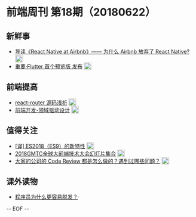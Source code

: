 # 前端周刊 第18期（20180622）

## 新鲜事

- [导读《React Native at Airbnb》—— 为什么 Airbnb 放弃了 React Native?](https://zhuanlan.zhihu.com/p/38288285?utm_source=mife&utm_medium=article&utm_campaign=mifeweekly&utm_term=news) <img valign="top" width="auto" height="20" src="./assets/news.svg" />
- [重要·Flutter 首个预览版 发布](https://juejin.im/post/5b2b41a451882574e808dbf1?utm_source=mife&utm_medium=article&utm_campaign=mifeweekly&utm_term=news) <img valign="top" width="auto" height="20" src="./assets/news.svg" />

## 前端提高

- [react-router 源码浅析](https://juejin.im/post/5b1b94e4e51d45069928f32a?utm_source=mife&utm_medium=article&utm_campaign=mifeweekly&utm_term=code) <img valign="top" width="auto" height="20" src="./assets/code.svg" />
- [前端开发-领域驱动设计](https://juejin.im/post/5b1c71ad6fb9a01e5918398d?utm_source=mife&utm_medium=article&utm_campaign=mifeweekly&utm_term=tutorial)  <img valign="top" width="auto" height="20" src="./assets/tutorial.svg" />

## 值得关注

- [[译] ES2018（ES9）的新特性](https://juejin.im/post/5b2a186cf265da596d04a648#comment?utm_source=mife&utm_medium=article&utm_campaign=mifeweekly&utm_term=mdn) <img valign="top" width="auto" height="20" src="./assets/mdn.svg" />
- [2018GMTC全球大前端技术大会幻灯片集合](https://ppt.geekbang.org/list/gmtc2018?device=geekTime.ios&from=groupmessage&isappinstalled=0&utm_source=mife&utm_medium=article&utm_campaign=mifeweekly&utm_term=demo) <img valign="top" width="auto" height="20" src="./assets/demo.svg" />
- [大家的公司的 Code Review 都是怎么做的？遇到过哪些问题？](https://www.zhihu.com/question/41089988/answer/135943884?utm_source=mife&utm_medium=article&utm_campaign=mifeweekly&utm_term=opinion) <img valign="top" width="auto" height="20" src="./assets/opinion.svg" />

## 课外读物

- [程序员为什么更容易脱发？](https://mp.weixin.qq.com/s/Oozs3A3RRV7Gldg-qR3Tyg?utm_source=mife&utm_medium=article&utm_campaign=mifeweekly&utm_term=news)·

-- EOF --